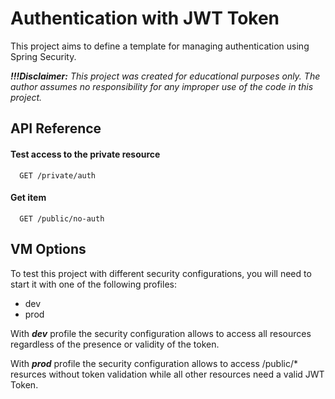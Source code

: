 
# Authentication with JWT Token

This project aims to define a template for managing authentication using Spring Security.

***!!!Disclaimer:** This project was created for educational purposes only. The author assumes no responsibility for any improper use of the code in this project.*

## API Reference

#### Test access to the private resource

```http
  GET /private/auth
```

#### Get item

```http
  GET /public/no-auth
```


## VM Options

To test this project with different security configurations, you will need to start it with one of the following profiles:
- dev
- prod

With ***dev*** profile the security configuration allows to access all resources regardless of the presence or validity of the token.

With ***prod*** profile the security configuration allows to access /public/* resurces without token validation while all other resources need a valid JWT Token.

